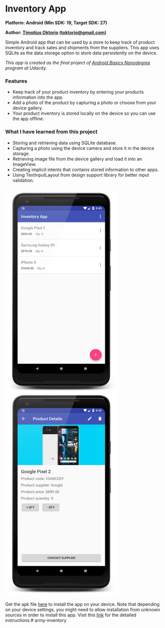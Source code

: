 # Inventory App

**Platform: Android (Min SDK: 19, Target SDK: 27)**

**Author: [Timotius Oktorio](https://ca.linkedin.com/in/timotiusoktorio "LinkedIn Profile") (toktorio@gmail.com)**

Simple Android app that can be used by a store to keep track of product inventory and track sales and shipments from the suppliers. This app uses SQLite as the data storage option to store data persistently on the device.

*This app is created as the final project of [Android Basics Nanodegree](https://www.udacity.com/course/android-basics-nanodegree-by-google--nd803) program at Udacity.*

### Features
- Keep track of your product inventory by entering your products information into the app.
- Add a photo of the product by capturing a photo or choose from your device gallery.
- Your product inventory is stored locally on the device so you can use the app offline.

### What I have learned from this project
- Storing and retrieving data using SQLite database.
- Capturing a photo using the device camera and store it in the device storage.
- Retrieving image file from the device gallery and load it into an ImageView.
- Creating implicit intents that contains stored information to other apps.
- Using TextInputLayout from design support library for better input validation.

<br><img src="screenshots/screenshot_1.png" width="360" height="640" /> <img src="screenshots/screenshot_2.png" width="360" height="640" />

Get the apk file [here](https://github.com/toktorio/Inventory-App/blob/master/app/release/inventory-app.apk?raw=true) to install the app on your device. Note that depending on your device settings, you might need to allow installation from unknown sources in order to install this app. Visit this [link](https://www.androidcentral.com/unknown-sources) for the detailed instructions.# army-inventory
